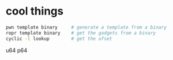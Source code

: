 # cool things

```bash
pwn template binary     # generate a template from a binary
ropr template binary    # get the gadgets from a binary
cyclic -l lookup        # get the ofset  
```

u64
p64